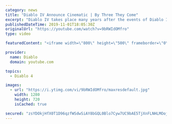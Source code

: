 ```yaml
---
category: news
title: "Diablo IV Announce Cinematic | By Three They Come"
excerpt: "Diablo IV takes place many years after the events of Diablo III, after millions have been slaughtered by the actions of the High Heavens and Burning Hells alike."
publishedDateTime: 2019-11-01T18:05:30Z
originalUrl: "https://youtube.com/watch?v=9bRWIdOMfro"
type: video

featuredContent: "<iframe width=\"800\" height=\"500\" frameborder=\"0\" src=\"https://www.youtube.com/embed/9bRWIdOMfro\" allow=\"accelerometer; autoplay; encrypted-media; gyroscope; picture-in-picture\" allowfullscreen></iframe>"

provider:
  name: Diablo
  domain: youtube.com

topics:
  - Diablo 4

images:
  - url: "https://i.ytimg.com/vi/9bRWIdOMfro/maxresdefault.jpg"
    width: 1280
    height: 720
    isCached: true

secured: "zsYDOkjHfX0T1D96qzfWSdwSiAY8bGQL0Blo7Cyw7UC9bAE5TjXnFLNHLMOoj9X9ha4G7pis4/bJt9IbvZtVFdiui/7rzvZnOBR0ExofFlEydPIR/CYmjNsj8XOqg3rH1HTYvuoE677FoOQsnXiA+MLc30EzSt0QuPUIucTJG1WtGFoWqxtKokWYukbjzMXXkL50jBYOy1C0Y8tZwae4JGOnPzYmvrpDw+jUFTcJk7x/N8I3zgYGEi68Bz0tZMLQgRFINFc6g4W0aDLhhkaT2+LB7TmEGmGGIyIwZr0vZhsQfvH9iT3Prx64i3az+oy4GClLjpopU/lQaCaKnWKB68HJ2VYHjGS+LZiP9e7xYsXpCL5BVp1zR8yGKJZOE1l36K+M0uRrtetOca6vd3cMl+myvM9nJBwQweb2Ijhys0JWetruetXKLZUD2QBkvR9t;rYJiIxMChr+qVohZwFoCIQ=="
---
```


